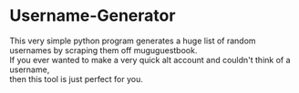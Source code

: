 # Username-Generator
This very simple python program generates a huge list of random usernames by scraping them off muguguestbook.  
If you ever wanted to make a very quick alt account and couldn't think of a username,   
then this tool is just perfect for you.
